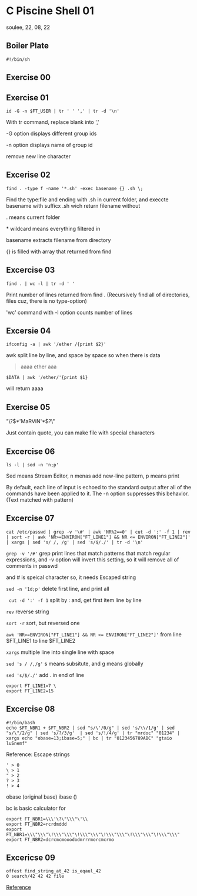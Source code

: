 # C Piscine Shell 01

soulee, 22, 08, 22

## Boiler Plate
```
#!/bin/sh
```

## Exercise 00

## Exercise 01
```
id -G -n $FT_USER | tr ' ' ',' | tr -d '\n'
```

With tr command, replace blank into ','

-G option displays different group ids

-n option displays name of group id  

remove new line character


## Excerise 02
```
find . -type f -name '*.sh' -exec basename {} .sh \;
```

Find the type:file and ending with .sh in current folder, and execcte basename with sufficx .sh wich return filename without 

. means current folder

\* wildcard means everything filtered in

basename extracts filename from directory

{} is filled with array that returned from find

## Excercise 03

```
find . | wc -l | tr -d ' '
```

Print number of lines returned from find . (Recursively find all of directories, files cuz, there is no type-option)

'wc' command with -l option counts number of lines

## Excersie 04
```
ifconfig -a | awk '/ether /{print $2}'
```
awk split line by line, and space by space so when there is data

> aaaa ether aaa

```
$DATA | awk '/ether/'{print $1}
```
will return aaaa

## Exercise 05
\"\\\?\$\*\'MaRViN\'\*\$\?\\\"

Just contain quote, you can make file with special characters

## Excercise 06
```
ls -l | sed -n 'n;p'
```

Sed means Stream Editor, n menas add new-line pattern, p means print

By default, each line of input is echoed to the standard output
             after all of the commands have been applied to it.  The -n option
             suppresses this behavior. (Text matched with pattern)

## Excercise 07
```
cat /etc/passwd | grep -v '\#' | awk 'NR%2==0' | cut -d ':' -f 1 | rev | sort -r | awk 'NR>=ENVIRON["FT_LINE1"] && NR <= ENVIRON["FT_LINE2"]' | xargs | sed 's/ /, /g' | sed 's/$/./' | tr -d '\n'
```

``` grep -v '/#' ```
 grep print lines that match patterns that match regular expressions, and -v option will invert this setting, so it will remove all of comments in passwd

 and # is speical character so, it needs Escaped string

 ```sed -n '1d;p'``` delete first line, and print all

``` cut -d ':' -f 1``` split by : and, get first item line by line

```rev``` reverse string

```sort -r``` sort, but reversed one

```awk 'NR>=ENVIRON["FT_LINE1"] && NR <= ENVIRON["FT_LINE2"]'``` from line $FT_LINE1 to line $FT_LINE2

```xargs``` multiple line into single line with space

```sed 's / /,/g'``` s means subsitute, and g means globally

```sed 's/$/./'``` add . in end of line

```
export FT_LINE1=7 \
export FT_LINE2=15
```

## Excercise 08
```
#!/bin/bash
echo $FT_NBR1 + $FT_NBR2 | sed "s/\'/0/g" | sed 's/\\/1/g' | sed "s/\"/2/g" | sed 's/?/3/g'  | sed 's/!/4/g' | tr "mrdoc" "01234" | xargs echo "obase=13;ibase=5;" | bc | tr "0123456789ABC" "gtaio luSnemf"
```

Reference: Escape strings

```
' > 0
\ > 1
" > 2
? > 3
! > 4
```

obase (original base)
ibase ()

bc is basic calculator for

```
export FT_NBR1=\\\'\?\"\\\"\'\\
export FT_NBR2=rcrdmddd
export FT_NBR1=\\\"\\\"\!\\\"\\\"\!\\\"\\\"\!\\\"\\\"\!\\\"\\\"\!\\\"\\\"
export FT_NBR2=dcrcmcmooododmrrrmorcmcrmo
```

## Excericse 09
```
offest find_string_at_42 is_eqaul_42 
0 search/42 42 42 file
```

[Reference](https://cweiske.de/tagebuch/custom-magic-db.htm)